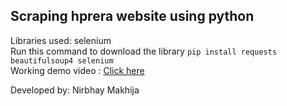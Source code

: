 ## Scraping hprera website using python
Libraries used: selenium <br>
Run this command to download the library
```pip install requests beautifulsoup4 selenium``` <br>
Working demo video : [Click here](https://drive.google.com/file/d/1hc5YYfIDcm82OnNsXDNps6KnlWbpxbWv/view?usp=sharing)


Developed by: Nirbhay Makhija